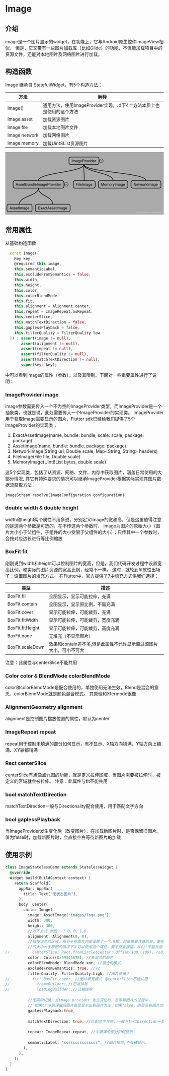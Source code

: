 # Image

## 介绍

image是一个图片显示的widget，在功能上，它与Android原生控件ImageView相似，
但是，它又带有一些图片加载库（比如Glide）的功能，不但能加载项目中的资源文件，还能对本地图片及网络图片进行加载。

## 构造函数

Image 继承自 StatefulWidget，有5个构造方法：

|方法|解释|
|---|---|
|Image()	|通用方法，使用ImageProvider实现，以下4个方法本质上也是使用的这个方法|
|Image.asset	|加载资源图片|
|Image.file	|加载本地图片文件|
|Image.network	|加载网络图片|
|Image.memory	|加载Uint8List资源图片|

![ImageProvider的子类](./ImageProvider的子类.png)

## 常用属性

从基础构造函数  
```dart
  const Image({
    Key key,
    @required this.image,
    this.semanticLabel,
    this.excludeFromSemantics = false,
    this.width,
    this.height,
    this.color,
    this.colorBlendMode,
    this.fit,
    this.alignment = Alignment.center,
    this.repeat = ImageRepeat.noRepeat,
    this.centerSlice,
    this.matchTextDirection = false,
    this.gaplessPlayback = false,
    this.filterQuality = FilterQuality.low,
  }) : assert(image != null),
       assert(alignment != null),
       assert(repeat != null),
       assert(filterQuality != null),
       assert(matchTextDirection != null),
       super(key: key);
```


中可以看到Image的属性（参数），以及其限制。下面对一些重要属性进行了说明：

### ImageProvider image

image参数需要传入一个不为空的ImageProvider类型，而ImageProvider是一个抽象类，也就是说，此处需要传入一个ImageProvider的实现类。
ImageProvider用于获取Image需要显示的图片，Flutter sdk已经给我们提供了5个ImageProvider的实现类：  

1. ExactAssetImage(name, bundle: bundle, scale: scale, package: package)
2. AssetImage(name, bundle: bundle, package: package)
3. NetworkImage(String url, Double scale, Map<String, String> headers)
4. FileImage(File file, Double scale)
5. MemoryImage(Uint8List bytes, double scale)

这5个实现类，包括了从资源、网络、文件、内存中获取图片，涵盖日常使用的大部分情况,
其它有特殊要求的情况可以继承ImageProvider根据实际实现其图片数据流获取方法：
```
ImageStream resolve(ImageConfiguration configuration)
```

### double width & double height

width和height两个属性不用多说，分别定义Image的宽和高，但是这里值得注意的是这两个参数是可选的，在不传这两个参数时，
Image为图片的原始大小（图片大小小于父组件，子组件的大小受限于父组件的大小）；只传其中一个参数时，会按对应边长进行等比例缩放

### BoxFit fit

刚刚说到width和height可以控制图片的宽高，但是，我们代码开发过程中设置宽高比例，和实际的图片资源的宽高比例，经常不一样。
这时，就轮到fit属性出场了：设置图片的填充方式。
在Flutter中，官方提供了7中填充方式供我们选择：

|类型|描述|
|---|---|
|BoxFit.fill|全图显示，显示可能拉伸，充满|
|BoxFit.contain|全图显示，显示原比例，不需充满|
|BoxFit.cover|显示可能拉伸，可能裁剪，充满|
|BoxFit.fitWidth|显示可能拉伸，可能裁剪，宽度充满|
|BoxFit.fitHeight|显示可能拉伸，可能裁剪，高度充满|
|BoxFit.none|无填充（不显示图片）|
|BoxFit.scaleDown|效果和contain差不多,但是此属性不允许显示超过源图片大小，可小不可大|

注意：此属性与centerSlice不能共用

### Color color & BlendMode colorBlendMode

color和colorBlendMode是配合使用的，单独使用无法生效，Blend是混合的意思，colorBlendMode就是颜色混合模式。
其原理和Xfermode很像


### AlignmentGeometry alignment

alignment是控制图片摆放位置的属性，默认为center

### ImageRepeat repeat

repeat用于控制未填满的部分如何显示，有不显示、X轴方向铺满、Y轴方向上铺满、XY轴都铺满

### Rect centerSlice

centerSlice有点像点九图的功能，就是定义拉伸区域，当图片需要被拉伸时，被定义的区域就会被拉伸。
注意：此属性与fit不能共用

### bool matchTextDirection

matchTextDirection一般与Directionality配合使用，用于匹配文字方向

### bool gaplessPlayback

当ImageProvider发生变化后（改变图片），在加载新图片时，是否保留旧图片。值为false时，加载新图片时，会直接空白等待新图片的加载

## 使用示例

```dart
class ImageStatelessDemo extends StatelessWidget {
  @override
  Widget build(BuildContext context) {
    return Scaffold(
      appBar: AppBar(
        title: Text("无状态图片"),
      ),
      body: Center(
        child: Image(
          image: AssetImage('images/logo.png'),
          width: 300,
          height: 300,
          //对齐方式 参数：-1.0，0，1.0
          alignment: Alignment(0, 0),
          //拉伸填充的区域，相当于在图片内部设置了一个.9图，但是需要注意的是，要在显示图片
          //的大小大于原图的情况下才可以使用这个属性，要不然会报错。与fit不能共用
//          centerSlice: Rect.fromCircle(center: Offset(100, 100), radius: 10.0),
          color: Color(0x99345678), //要混合的颜色
          colorBlendMode: BlendMode.xor, //混合的模式
          excludeFromSemantics: true, //??
          filterQuality: FilterQuality.high, //图片质量？
//          fit: BoxFit.cover, //图片填充模式 与centerSlice不能共用
//            frameBuilder:,//已被排除
//            loadingBuilder:,//已被排除

          //无间隙切换，当image provider 发生变化时，显示新图片的过程中，
          // 如果true则保留旧图片直至显示出新图片为止；如果false，则显示新图片的过程中，空白，不保留旧图片。
          gaplessPlayback:true,

          matchTextDirection: true, //匹配文字方向，一般与TextDirection一起使用

          repeat: ImageRepeat.repeat, //未填满的部分如何显示

          semanticLabel: "sssssssssssssss", //图片描述,不会被显示，
        ),
      ),
    );
  }
}

```

